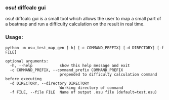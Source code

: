 ### osu! diffcalc gui

osu! diffcalc gui is a small tool which allows the user to map a small part of a beatmap and run a difficulty calculation on the result in real time.


### Usage: 
```
python -m osu_test_map_gen [-h] [-c COMMAND_PREFIX] [-d DIRECTORY] [-f FILE]

optional arguments:
  -h, --help            show this help message and exit
  -c COMMAND_PREFIX, --command_prefix COMMAND_PREFIX
                        prepended to difficulty calculation command before executing
  -d DIRECTORY, --directory DIRECTORY
                        Working directory of command
  -f FILE, --file FILE  Name of output .osu file (default=test.osu)
```